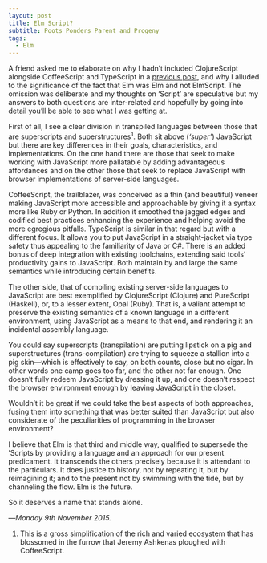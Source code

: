 ```yaml
---
layout: post
title: Elm Script?
subtitle: Poots Ponders Parent and Progeny
tags:
  - Elm
---
```


A friend asked me to elaborate on why I hadn’t included ClojureScript alongside CoffeeScript and TypeScript in a [previous post][enthralled], and why I alluded to the significance of the fact that Elm was Elm and not ElmScript. The omission was deliberate and my thoughts on ‘Script’ are speculative but my answers to both questions are inter-related and hopefully by going into detail you’ll be able to see what I was getting at.

First of all, I see a clear division in transpiled languages between those that are superscripts and superstructures<sup>1</sup>. Both sit above (_‘super’_) JavaScript but there are key differences in their goals, characteristics, and implementations. On the one hand there are those that seek to make working with JavaScript more pallatable by adding advantageous affordances and on the other those that seek to replace JavaScript with browser implementations of server-side languages.

CoffeeScript, the trailblazer, was conceived as a thin (and beautiful) veneer making JavaScript more accessible and approachable by giving it a syntax more like Ruby or Python. In addition it smoothed the jagged edges and codified best practices enhancing the experience and helping avoid the more egregious pitfalls. TypeScript is similar in that regard but with a different focus. It allows you to put JavaScript in a straight-jacket via type safety thus appealing to the familiarity of Java or C#. There is an added bonus of deep integration with existing toolchains, extending said tools’ productivity gains to JavaScript. Both maintain by and large the same semantics while introducing certain benefits.

The other side, that of compiling existing server-side languages to JavaScript are best exemplified by ClojureScript (Clojure) and PureScript (Haskell), or, to a lesser extent, Opal (Ruby). That is, a valiant attempt to preserve the existing semantics of a known language in a different environment, using JavaScript as a means to that end, and rendering it an incidental assembly language.

You could say superscripts (transpilation) are putting lipstick on a pig and superstructures (trans-compilation) are trying to squeeze a stallion into a pig skin—which is effectively to say, on both counts, close but no cigar. In other words one camp goes too far, and the other not far enough. One doesn’t fully redeem JavaScript by dressing it up, and one doesn’t respect the browser environment enough by leaving JavaScript in the closet.

Wouldn’t it be great if we could take the best aspects of both approaches, fusing them into something that was better suited than JavaScript but also considerate of the peculiarities of programming in the browser environment?

I believe that Elm is that third and middle way, qualified to supersede the ’Scripts by providing a language and an approach for our present predicament. It transcends the others precisely because it is attendant to the particulars. It does justice to history, not by repeating it, but by reimagining it; and to the present not by swimming with the tide, but by channeling the flow. Elm is the future.

So it deserves a name that stands alone.

—*Monday 9th November 2015.*

<div class="footnotes">
  <ol>
    <li>
This is a gross simplification of the rich and varied ecosystem that has blossomed in the furrow that Jeremy Ashkenas ploughed with CoffeeScript.
    </li>
  </ol>
</div>

[enthralled]: http://crossingtheruby.com/2015/11/06/enthralled-by-elm.html
